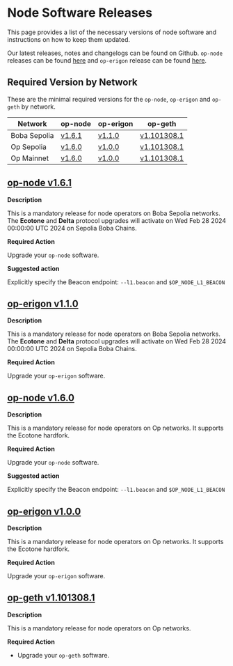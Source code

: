 # Node Software Releases

This page provides a list of the necessary versions of node software and instructions on how to keep them updated.

Our latest releases, notes and changelogs can be found on Github. `op-node` releases can be found [here](https://github.com/bobanetwork/v3-anchorage/tags) and `op-erigon` release can be found [here](https://github.com/bobanetwork/v3-erigon/releases).

## Required Version by Network

These are the minimal required versions for the `op-node`, `op-erigon` and `op-geth` by network.

| Network      | op-node                                                      | op-erigon                                                    | op-geth                                                      |
| ------------ | ------------------------------------------------------------ | ------------------------------------------------------------ | ------------------------------------------------------------ |
| Boba Sepolia | [v1.6.1](https://github.com/bobanetwork/v3-anchorage/releases/tag/op-node%2Fv1.6.1) | [v1.1.0](https://github.com/bobanetwork/v3-erigon/releases/tag/v1.1.0) | [v1.101308.1](https://github.com/ethereum-optimism/op-geth/releases/tag/v1.101308.1) |
| Op Sepolia   | [v1.6.0](https://github.com/bobanetwork/v3-anchorage/releases/tag/v1.6.0) | [v1.0.0](https://github.com/bobanetwork/v3-erigon/releases/tag/v1.0.0) | [v1.101308.1](https://github.com/ethereum-optimism/op-geth/releases/tag/v1.101308.1) |
| Op Mainnet   | [v1.6.0](https://github.com/bobanetwork/v3-anchorage/releases/tag/v1.6.0) | [v1.0.0](https://github.com/bobanetwork/v3-erigon/releases/tag/v1.0.0) | [v1.101308.1](https://github.com/ethereum-optimism/op-geth/releases/tag/v1.101308.1) |

## [op-node v1.6.1](https://github.com/bobanetwork/v3-anchorage/releases/tag/v1.6.1)

**Description**

This is a mandatory release for node operators on Boba Sepolia networks. The **Ecotone** and **Delta** protocol upgrades will activate on Wed Feb 28 2024 00:00:00 UTC 2024 on Sepolia Boba Chains.

**Required Action**

Upgrade your `op-node` software.

**Suggested action**

Explicitly specify the Beacon endpoint: `--l1.beacon` and `$OP_NODE_L1_BEACON`

## [op-erigon v1.1.0](https://github.com/bobanetwork/v3-erigon/releases/tag/v1.1.0)

**Description**

This is a mandatory release for node operators on Boba Sepolia networks. The **Ecotone** and **Delta** protocol upgrades will activate on Wed Feb 28 2024 00:00:00 UTC 2024 on Sepolia Boba Chains.

**Required Action**

Upgrade your `op-erigon` software.

## [op-node v1.6.0](https://github.com/bobanetwork/v3-anchorage/releases/tag/v1.6.0)

**Description**

This is a mandatory release for node operators on Op networks. It supports the Ecotone hardfork.

**Required Action**

Upgrade your `op-node` software.

**Suggested action**

Explicitly specify the Beacon endpoint: `--l1.beacon` and `$OP_NODE_L1_BEACON`

## [op-erigon v1.0.0](https://github.com/bobanetwork/v3-erigon/releases/tag/v1.0.0)

**Description**

This is a mandatory release for node operators on Op networks. It supports the Ecotone hardfork.

**Required Action**

Upgrade your `op-erigon` software.

## [op-geth v1.101308.1](https://github.com/ethereum-optimism/op-geth/releases/tag/v1.101308.1)

**Description**

This is a mandatory release for node operators on Op networks.

**Required Action**

* Upgrade your `op-geth` software.

